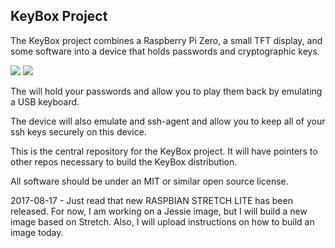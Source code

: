 
KeyBox Project
--------------

The KeyBox project combines a Raspberry Pi Zero, a small TFT display, and some software
into a device that holds passwords and cryptographic keys.

![](https://raw.github.com/drudru/KeyBox/master/Images/front.jpg)
![](https://raw.github.com/drudru/KeyBox/master/Images/back.jpg)

The will hold your passwords and allow you to play them back by emulating a USB keyboard.

The device will also emulate and ssh-agent and allow you to keep all of your ssh keys
securely on this device.


This is the central repository for the KeyBox project.
It will have pointers to other repos necessary to build the KeyBox distribution.

All software should be under an MIT or similar open source license.


2017-08-17 - Just read that new RASPBIAN STRETCH LITE has been released.
For now, I am working on a Jessie image, but I will build a new image based on Stretch.
Also, I will upload instructions on how to build an image today.
